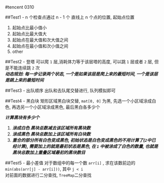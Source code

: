 #tencent 0310

##Test1 - n 个检查点通过 n - 1 个
直线上 n 个点的位置, 起始点位置  
1. 起始点比最小值小
2. 起始点比最大值大  
3. 起始点在最大值和次大值之间
4. 起始点在最小值和次小值之间
5. other

##Test2 - 登塔
可以爬 `1` 层,消耗体力等于该层塔的高度, 可以跳 `1` 层或者 `2` 层, 但是不能连续跳 `2` 次   
***动态规划: 每一步记录两个状态, 一个是如果该层是爬上来的最短时间, 一个是该层是跳上来的最短时间***

##Test3 - 出队顺序
出队和去队尾交替进行, 队列模拟即可

##Test4 - 黑白块
矩形区域黑白块交替, `mat[0, 0]` 为黑, 先选一个小区域涂成白色, 再选另一个小区域涂成黑色, 最后黑白各多少个

***计算黑块有多少个***
1. ***涂成白色 黑块总数减去该区域所有黑块数***
2. ***涂成黑色 黑块总数加上该区域所有白块数***
3. ***重合的部分所有白色变成黑色, 初始状态是白色变成黑色的不用计算了(`2`中已经计算), 需要加上的就是最初状态是黑色, 在 `1` 中被涂成了白色的数量, 也就是黑块总数加上重叠区域最初的黑块数目***

##Test5 - 最小差值
对于数组中的每一个数 `arr[i]` , 求在该数前边的 `min(abs(arr[j] - arr[i]))`, 其中 `j < i`  
对前面的数据进行二分查找, `TreeMap`二分查找